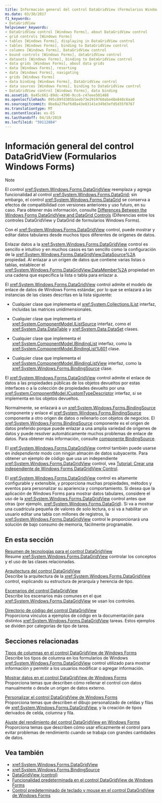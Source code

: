 ```yaml
---
title: Información general del control DataGridView (Formularios Windows Forms)
ms.date: 03/30/2017
f1_keywords:
- DataGridView
helpviewer_keywords:
- DataGridView control [Windows Forms], about DataGridView control
- grid controls [Windows Forms]
- tables [Windows Forms], displaying in DataGridView control
- tables [Windows Forms], binding to DataGridView control
- columns [Windows Forms], DataGridView control
- bound controls [Windows Forms], dataGridView control
- datasets [Windows Forms], binding to DataGridView control
- data grids [Windows Forms], about data grids
- data [Windows Forms], resorting
- data [Windows Forms], navigating
- grids [Windows Forms]
- data binding [Windows Forms], DataGridView control
- data sources [Windows Forms], binding to DataGridView control
- DataGridView control [Windows Forms], data binding
ms.assetid: 0a45c661-89dc-4390-9cc6-c47eee501488
ms.openlocfilehash: 095c89fd305b1eeb73e2919760abe48e848c6aa0
ms.sourcegitcommit: 0be8a279af6d8a43e03141e349d3efd5d35f8767
ms.translationtype: MT
ms.contentlocale: es-ES
ms.lasthandoff: 04/18/2019
ms.locfileid: "59112884"
---
```

# <a name="datagridview-control-overview-windows-forms"></a>Información general del control DataGridView (Formularios Windows Forms)
> [!NOTE]
>  El control <xref:System.Windows.Forms.DataGridView> reemplaza y agrega funcionalidad al control <xref:System.Windows.Forms.DataGrid>; sin embargo, el control <xref:System.Windows.Forms.DataGrid> se conserva a efectos de compatibilidad con versiones anteriores y uso futuro, en su caso. Para obtener más información, consulte [Differences Between the Windows Forms DataGridView and DataGrid Controls](differences-between-the-windows-forms-datagridview-and-datagrid-controls.md) (Diferencias entre los controles DataGridView y DataGrid de formularios Windows Forms).  
  
 Con el <xref:System.Windows.Forms.DataGridView> control, puede mostrar y editar datos tabulares desde muchos tipos diferentes de orígenes de datos.  
  
 Enlazar datos a la <xref:System.Windows.Forms.DataGridView> control es sencillo e intuitivo y en muchos casos es tan sencillo como la configuración de la <xref:System.Windows.Forms.DataGridView.DataSource%2A> propiedad. Al enlazar a un origen de datos que contiene varias listas o tablas, establecer el <xref:System.Windows.Forms.DataGridView.DataMember%2A> propiedad en una cadena que especifica la lista o tabla para enlazar a.  
  
 El <xref:System.Windows.Forms.DataGridView> control admite el modelo de enlace de datos de Windows Forms estándar, por lo que se enlazará a las instancias de las clases descritas en la lista siguiente:  
  
-   Cualquier clase que implementa el <xref:System.Collections.IList> interfaz, incluidas las matrices unidimensionales.  
  
-   Cualquier clase que implementa el <xref:System.ComponentModel.IListSource> interfaz, como el <xref:System.Data.DataTable> y <xref:System.Data.DataSet> clases.  
  
-   Cualquier clase que implementa el <xref:System.ComponentModel.IBindingList> interfaz, como la <xref:System.ComponentModel.BindingList%601> clase.  
  
-   Cualquier clase que implementa el <xref:System.ComponentModel.IBindingListView> interfaz, como la <xref:System.Windows.Forms.BindingSource> clase.  
  
 El <xref:System.Windows.Forms.DataGridView> control admite el enlace de datos a las propiedades públicas de los objetos devueltos por estas interfaces o a la colección de propiedades devuelto por una <xref:System.ComponentModel.ICustomTypeDescriptor> interfaz, si se implementa en los objetos devueltos.  
  
 Normalmente, se enlazará a un <xref:System.Windows.Forms.BindingSource> componente y enlace el <xref:System.Windows.Forms.BindingSource> componente a otro origen de datos o rellenarlo con objetos de negocios. El <xref:System.Windows.Forms.BindingSource> componente es el origen de datos preferido porque puede enlazar a una amplia variedad de orígenes de datos y puede resolver automáticamente muchos problemas de enlace de datos. Para obtener más información, consulte [componente BindingSource](bindingsource-component.md).  
  
 El <xref:System.Windows.Forms.DataGridView> control también puede usarse en *independiente* modo con ningún almacén de datos subyacente. Para obtener un ejemplo de código que usa un independiente <xref:System.Windows.Forms.DataGridView> control, vea [Tutorial: Crear una independiente de Windows Forms DataGridView Control](walkthrough-creating-an-unbound-windows-forms-datagridview-control.md).  
  
 El <xref:System.Windows.Forms.DataGridView> control es altamente configurable y extensible, y proporciona muchas propiedades, métodos y eventos para personalizar su apariencia y comportamiento. Si desea que la aplicación de Windows Forms para mostrar datos tabulares, considere el uso de la <xref:System.Windows.Forms.DataGridView> control antes que otras (por ejemplo, <xref:System.Windows.Forms.DataGrid>). Si va a mostrar una cuadrícula pequeña de valores de solo lectura, o si va a habilitar un usuario editar una tabla con millones de registros, la <xref:System.Windows.Forms.DataGridView> control le proporcionará una solución de bajo consumo de memoria, fácilmente programable.  
  
## <a name="in-this-section"></a>En esta sección  
 [Resumen de tecnologías para el control DataGridView](datagridview-control-technology-summary-windows-forms.md)  
 Resume <xref:System.Windows.Forms.DataGridView> controlar los conceptos y el uso de las clases relacionadas.  
  
 [Arquitectura del control DataGridView](datagridview-control-architecture-windows-forms.md)  
 Describe la arquitectura de la <xref:System.Windows.Forms.DataGridView> control, explicando su estructura de jerarquía y herencia de tipo.  
  
 [Escenarios del control DataGridView](datagridview-control-scenarios-windows-forms.md)  
 Describe los escenarios más comunes en el que <xref:System.Windows.Forms.DataGridView> se usan los controles.  
  
 [Directorio de código del control DataGridView](datagridview-control-code-directory-windows-forms.md)  
 Proporciona vínculos a ejemplos de código en la documentación para distintos <xref:System.Windows.Forms.DataGridView> tareas. Estos ejemplos se dividen por categorías de tipo de tarea.  
  
## <a name="related-sections"></a>Secciones relacionadas  
 [Tipos de columnas en el control DataGridView de Windows Forms](column-types-in-the-windows-forms-datagridview-control.md)  
 Describe los tipos de columna en los formularios de Windows <xref:System.Windows.Forms.DataGridView> control utilizado para mostrar información y permitir a los usuarios modificar o agregar información.  
  
 [Mostrar datos en el control DataGridView de Windows Forms](displaying-data-in-the-windows-forms-datagridview-control.md)  
 Proporciona temas que describen cómo rellenar el control con datos manualmente o desde un origen de datos externo.  
  
 [Personalizar el control DataGridView de Windows Forms](customizing-the-windows-forms-datagridview-control.md)  
 Proporciona temas que describen el dibujo personalizado de celdas y filas de <xref:System.Windows.Forms.DataGridView>, y la creación de tipos derivados de celda, columna y fila.  
  
 [Ajuste del rendimiento del control DataGridView en Windows Forms](performance-tuning-in-the-windows-forms-datagridview-control.md)  
 Proporciona temas que describen cómo usar eficazmente el control para evitar problemas de rendimiento cuando se trabaja con grandes cantidades de datos.  
  
## <a name="see-also"></a>Vea también

- <xref:System.Windows.Forms.DataGridView>
- <xref:System.Windows.Forms.BindingSource>
- [DataGridView (control)](datagridview-control-windows-forms.md)
- [Funcionalidad predeterminada en el control DataGridView de Windows Forms](default-functionality-in-the-windows-forms-datagridview-control.md)
- [Control predeterminado de teclado y mouse en el control DataGridView de Windows Forms](default-keyboard-and-mouse-handling-in-the-windows-forms-datagridview-control.md)
